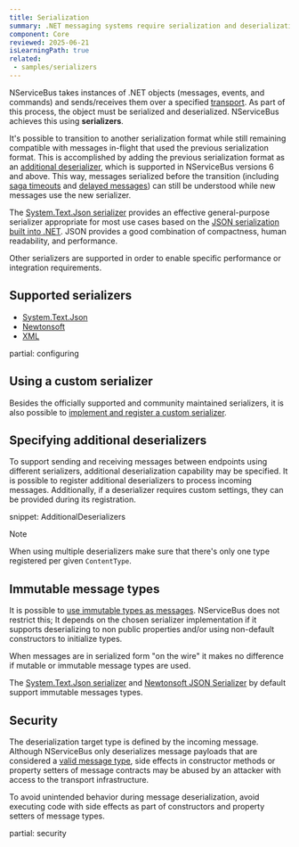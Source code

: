 ```yaml
---
title: Serialization
summary: .NET messaging systems require serialization and deserialization of objects sent/received over transports. NServiceBus achieves this using serializers.
component: Core
reviewed: 2025-06-21
isLearningPath: true
related:
 - samples/serializers
---
```


NServiceBus takes instances of .NET objects (messages, events, and commands) and sends/receives them over a specified [transport](/transports/). As part of this process, the object must be serialized and deserialized. NServiceBus achieves this using **serializers**.

It's possible to transition to another serialization format while still remaining compatible with messages in-flight that used the previous serialization format. This is accomplished by adding the previous serialization format as an [additional deserializer](#specifying-additional-deserializers), which is supported in NServiceBus versions 6 and above. This way, messages serialized before the transition (including [saga timeouts](/nservicebus/sagas/timeouts.md) and [delayed messages](/nservicebus/messaging/delayed-delivery.md)) can still be understood while new messages use the new serializer.

The [System.Text.Json serializer](system-json.md) provides an effective general-purpose serializer appropriate for most use cases based on the [JSON serialization built into .NET](https://learn.microsoft.com/en-us/dotnet/standard/serialization/system-text-json/how-to). JSON provides a good combination of compactness, human readability, and performance.

Other serializers are supported in order to enable specific performance or integration requirements.

## Supported serializers

* [System.Text.Json](system-json.md)
* [Newtonsoft](newtonsoft.md)
* [XML](xml.md)

partial: configuring

## Using a custom serializer

Besides the officially supported and community maintained serializers, it is also possible to [implement and register a custom serializer](/nservicebus/serialization/custom-serializer.md).


## Specifying additional deserializers

To support sending and receiving messages between endpoints using different serializers, additional deserialization capability may be specified. It is possible to register additional deserializers to process incoming messages. Additionally, if a deserializer requires custom settings, they can be provided during its registration.

snippet: AdditionalDeserializers

> [!NOTE]
> When using multiple deserializers make sure that there's only one type registered per given `ContentType`.

## Immutable message types

It is possible to [use immutable types as messages](/nservicebus/messaging/immutable-messages.md). NServiceBus does not restrict this; It depends on the chosen serializer implementation if it supports deserializing to non public properties and/or using non-default constructors to initialize types.

When messages are in serialized form "on the wire" it makes no difference if mutable or immutable message types are used.

The [System.Text.Json serializer](system-json.md) and [Newtonsoft JSON Serializer](newtonsoft.md) by default support immutable messages types.

## Security

The deserialization target type is defined by the incoming message. Although NServiceBus only deserializes message payloads that are considered a [valid message type](/nservicebus/messaging/messages-events-commands.md), side effects in constructor methods or property setters of message contracts may be abused by an attacker with access to the transport infrastructure.

To avoid unintended behavior during message deserialization, avoid executing code with side effects as part of constructors and property setters of message types.

partial: security
